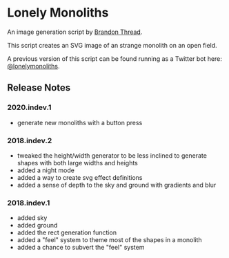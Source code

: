 # Lonely Monoliths

An image generation script by [Brandon Thread](http://threadsmind.com).

This script creates an SVG image of an strange monolith on an open field.

A previous version of this script can be found running as a Twitter bot here: [@lonelymonoliths](https://twitter.com/lonelymonoliths).

## Release Notes

### 2020.indev.1
- generate new monoliths with a button press

### 2018.indev.2
- tweaked the height/width generator to be less inclined to generate shapes with both large widths and heights
- added a night mode
- added a way to create svg effect definitions
- added a sense of depth to the sky and ground with gradients and blur

### 2018.indev.1
- added sky
- added ground
- added the rect generation function
- added a "feel" system to theme most of the shapes in a monolith
- added a chance to subvert the "feel" system
